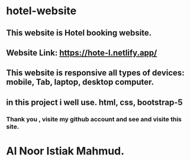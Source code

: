 # hotel-website

## This website is Hotel booking website.

## Website Link: https://hote-l.netlify.app/

## This website is responsive all types of devices: mobile, Tab, laptop, desktop computer.
## in this project i well use. html, css, bootstrap-5

### Thank you , visite my github account and see and visite this site.

# Al Noor Istiak Mahmud.

